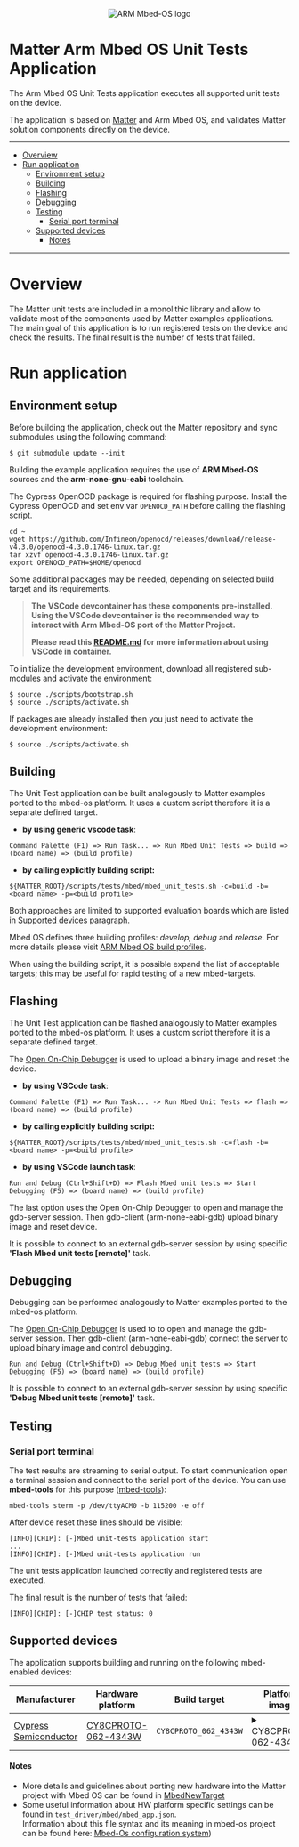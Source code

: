 <p align="center">
  <img src="https://raw.githubusercontent.com/ARMmbed/mbed-os/master/logo.png" alt="ARM Mbed-OS logo"/>
</p>

<h1> Matter Arm Mbed OS Unit Tests Application </h1>

The Arm Mbed OS Unit Tests application executes all supported unit tests on the
device.

The application is based on
[Matter](https://github.com/project-chip/connectedhomeip) and Arm Mbed OS, and
validates Matter solution components directly on the device.

<hr>

-   [Overview](#overview)
-   [Run application](#run-application)
    -   [Environment setup](#environment-setup)
    -   [Building](#building)
    -   [Flashing](#flashing)
    -   [Debugging](#debugging)
    -   [Testing](#testing)
        -   [Serial port terminal](#serial-port-terminal)
    -   [Supported devices](#supported-devices)
        -   [Notes](#notes)

<hr>

# Overview

The Matter unit tests are included in a monolithic library and allow to validate
most of the components used by Matter examples applications. The main goal of
this application is to run registered tests on the device and check the results.
The final result is the number of tests that failed.

# Run application

## Environment setup

Before building the application, check out the Matter repository and sync
submodules using the following command:

    $ git submodule update --init

Building the example application requires the use of **ARM Mbed-OS** sources and
the **arm-none-gnu-eabi** toolchain.

The Cypress OpenOCD package is required for flashing purpose. Install the
Cypress OpenOCD and set env var `OPENOCD_PATH` before calling the flashing
script.

```
cd ~
wget https://github.com/Infineon/openocd/releases/download/release-v4.3.0/openocd-4.3.0.1746-linux.tar.gz
tar xzvf openocd-4.3.0.1746-linux.tar.gz
export OPENOCD_PATH=$HOME/openocd
```

Some additional packages may be needed, depending on selected build target and
its requirements.

> **The VSCode devcontainer has these components pre-installed. Using the VSCode
> devcontainer is the recommended way to interact with Arm Mbed-OS port of the
> Matter Project.**
>
> **Please read this [README.md](../../../../docs/VSCODE_DEVELOPMENT.md) for
> more information about using VSCode in container.**

To initialize the development environment, download all registered sub-modules
and activate the environment:

```
$ source ./scripts/bootstrap.sh
$ source ./scripts/activate.sh
```

If packages are already installed then you just need to activate the development
environment:

```
$ source ./scripts/activate.sh
```

## Building

The Unit Test application can be built analogously to Matter examples ported to
the mbed-os platform. It uses a custom script therefore it is a separate defined
target.

-   **by using generic vscode task**:

```
Command Palette (F1) => Run Task... => Run Mbed Unit Tests => build => (board name) => (build profile)
```

-   **by calling explicitly building script:**

```
${MATTER_ROOT}/scripts/tests/mbed/mbed_unit_tests.sh -c=build -b=<board name> -p=<build profile>
```

Both approaches are limited to supported evaluation boards which are listed in
[Supported devices](#supported_devices) paragraph.

Mbed OS defines three building profiles: _develop, debug_ and _release_. For
more details please visit
[ARM Mbed OS build profiles](https://os.mbed.com/docs/mbed-os/latest/program-setup/build-profiles-and-rules.html).

When using the building script, it is possible expand the list of acceptable
targets; this may be useful for rapid testing of a new mbed-targets.

## Flashing

The Unit Test application can be flashed analogously to Matter examples ported
to the mbed-os platform. It uses a custom script therefore it is a separate
defined target.

The [Open On-Chip Debugger](http://openocd.org/) is used to upload a binary
image and reset the device.

-   **by using VSCode task**:

```
Command Palette (F1) => Run Task... -> Run Mbed Unit Tests => flash => (board name) => (build profile)
```

-   **by calling explicitly building script:**

```
${MATTER_ROOT}/scripts/tests/mbed/mbed_unit_tests.sh -c=flash -b=<board name> -p=<build profile>
```

-   **by using VSCode launch task**:

```
Run and Debug (Ctrl+Shift+D) => Flash Mbed unit tests => Start Debugging (F5) => (board name) => (build profile)
```

The last option uses the Open On-Chip Debugger to open and manage the gdb-server
session. Then gdb-client (arm-none-eabi-gdb) upload binary image and reset
device.

It is possible to connect to an external gdb-server session by using specific
**'Flash Mbed unit tests [remote]'** task.

## Debugging

Debugging can be performed analogously to Matter examples ported to the mbed-os
platform.

The [Open On-Chip Debugger](http://openocd.org/) is used to to open and manage
the gdb-server session. Then gdb-client (arm-none-eabi-gdb) connect the server
to upload binary image and control debugging.

```
Run and Debug (Ctrl+Shift+D) => Debug Mbed unit tests => Start Debugging (F5) => (board name) => (build profile)
```

It is possible to connect to an external gdb-server session by using specific
**'Debug Mbed unit tests [remote]'** task.

## Testing

### Serial port terminal

The test results are streaming to serial output. To start communication open a
terminal session and connect to the serial port of the device. You can use
**mbed-tools** for this purpose
([mbed-tools](https://github.com/ARMmbed/mbed-tools)):

    mbed-tools sterm -p /dev/ttyACM0 -b 115200 -e off

After device reset these lines should be visible:

    [INFO][CHIP]: [-]Mbed unit-tests application start
    ...
    [INFO][CHIP]: [-]Mbed unit-tests application run

The unit tests application launched correctly and registered tests are executed.

The final result is the number of tests that failed:

    [INFO][CHIP]: [-]CHIP test status: 0

## Supported devices

The application supports building and running on the following mbed-enabled
devices:

| Manufacturer                                          | Hardware platform                                                         | Build target          | Platform image                                                                                                                                                                 |       Status       | Platform components                                                                                                                                                                                                                                                                |
| ----------------------------------------------------- | ------------------------------------------------------------------------- | --------------------- | ------------------------------------------------------------------------------------------------------------------------------------------------------------------------------ | :----------------: | ---------------------------------------------------------------------------------------------------------------------------------------------------------------------------------------------------------------------------------------------------------------------------------- |
| [Cypress<br> Semiconductor](https://www.cypress.com/) | [CY8CPROTO-062-4343W](https://os.mbed.com/platforms/CY8CPROTO-062-4343W/) | `CY8CPROTO_062_4343W` | <details><summary>CY8CPROTO-062-4343W</summary><img src="https://os.mbed.com/media/cache/platforms/p6_wifi-bt_proto.png.250x250_q85.jpg" alt="CY8CPROTO-062-4343W"/></details> | :heavy_check_mark: | <details><summary>LEDs</summary><ul><li>Board has only one usable LED (LED4) which corresponds to USER LED from UI.</li></ul></details> <details><summary>Buttons</summary><ul><li>Unused</li></ul></details> <details><summary>Slider</summary><ul><li>Unused</li></ul></details> |

#### Notes

-   More details and guidelines about porting new hardware into the Matter
    project with Mbed OS can be found in
    [MbedNewTarget](../../../../docs/guides/mbedos_add_new_target.md)
-   Some useful information about HW platform specific settings can be found in
    `test_driver/mbed/mbed_app.json`.  
    Information about this file syntax and its meaning in mbed-os project can be
    found here:
    [Mbed-Os configuration system](https://os.mbed.com/docs/mbed-os/latest/program-setup/advanced-configuration.html))
